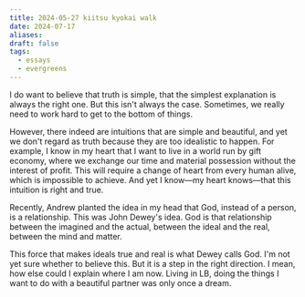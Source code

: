 ```yaml
---
title: 2024-05-27 kiitsu kyokai walk
date: 2024-07-17
aliases: 
draft: false
tags:
  - essays
  - evergreens
---
```

I do want to believe that truth is simple, that the simplest explanation is always the right one. But this isn't always the case. Sometimes, we really need to work hard to get to the bottom of things.

However, there indeed are intuitions that are simple and beautiful, and yet we don't regard as truth because they are too idealistic to happen. For example, I know in my heart that I want to live in a world run by gift economy, where we exchange our time and material possession without the interest of profit. This will require a change of heart from every human alive, which is impossible to achieve. And yet I know—my heart knows—that this intuition is right and true.

Recently, Andrew planted the idea in my head that God, instead of a person, is a relationship. This was John Dewey's idea. God is that relationship between the imagined and the actual, between the ideal and the real, between the mind and matter.

This force that makes ideals true and real is what Dewey calls God. I'm not yet sure whether to believe this. But it is a step in the right direction. I mean, how else could I explain where I am now. Living in LB, doing the things I want to do with a beautiful partner was only once a dream.